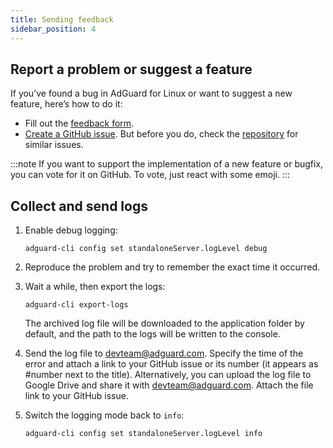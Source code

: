 ```yaml
---
title: Sending feedback
sidebar_position: 4
---
```


## Report a problem or suggest a feature

If you’ve found a bug in AdGuard for Linux or want to suggest a new feature, here’s how to do it:

- Fill out the [feedback form](https://surveys.adguard.com/en/adguard_linux/form.html).
- [Create a GitHub issue](https://github.com/AdguardTeam/AdGuardCLI/issues/new/choose). But before you do, check the [repository](https://github.com/AdguardTeam/AdGuardCLI/issues?q=is%3Aissue) for similar issues.

:::note
If you want to support the implementation of a new feature or bugfix, you can vote for it on GitHub. To vote, just react with some emoji.
:::

## Collect and send logs

1. Enable debug logging:

    `adguard-cli config set standaloneServer.logLevel debug`

1. Reproduce the problem and try to remember the exact time it occurred.

1. Wait a while, then export the logs:

    `adguard-cli export-logs`

    The archived log file will be downloaded to the application folder by default, and the path to the logs will be written to the console.

1. Send the log file to <devteam@adguard.com>. Specify the time of the error and attach a link to your GitHub issue or its number (it appears as #number next to the title). Alternatively, you can upload the log file to Google Drive and share it with <devteam@adguard.com>. Attach the file link to your GitHub issue.

1. Switch the logging mode back to `info`:

    `adguard-cli config set standaloneServer.logLevel info`
